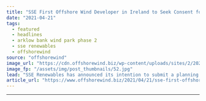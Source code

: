 ```yaml
---
title: "SSE First Offshore Wind Developer in Ireland to Seek Consent for Onshore Grid Infrastructure"
date: "2021-04-21"
tags: 
  - featured
  - headlines
  - arklow bank wind park phase 2
  - sse renewables
  - offshorewind
source: "offshorewind"
image_url: "https://cdn.offshorewind.biz/wp-content/uploads/sites/2/2021/04/21151002/Arklow-Air-SSE-Renewables.jpg"
image_fp: "/assets/img/post_thumbnails/52.jpg"
lead: "SSE Renewables has announced its intention to submit a planning application for the onshore"
article_url: "https://www.offshorewind.biz/2021/04/21/sse-first-offshore-wind-developer-in-ireland-to-seek-consent-for-onshore-grid-infrastructure/"
---
```


---
